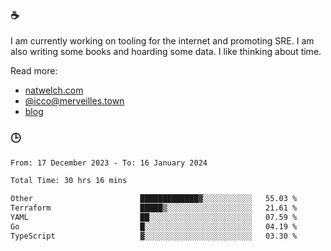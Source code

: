 ### ☕

I am currently working on tooling for the internet and promoting SRE. I am also writing some books and hoarding some data. I like thinking about time. 

Read more:

 - [natwelch.com](https://natwelch.com)
 - [@icco@merveilles.town](https://merveilles.town/@icco)
 - [blog](https://writing.natwelch.com)

### 🕒

<!--START_SECTION:waka-->

```txt
From: 17 December 2023 - To: 16 January 2024

Total Time: 30 hrs 16 mins

Other                        █████████████▓░░░░░░░░░░░   55.03 %
Terraform                    █████▒░░░░░░░░░░░░░░░░░░░   21.61 %
YAML                         ██░░░░░░░░░░░░░░░░░░░░░░░   07.59 %
Go                           █░░░░░░░░░░░░░░░░░░░░░░░░   04.19 %
TypeScript                   ▓░░░░░░░░░░░░░░░░░░░░░░░░   03.30 %
```

<!--END_SECTION:waka-->

